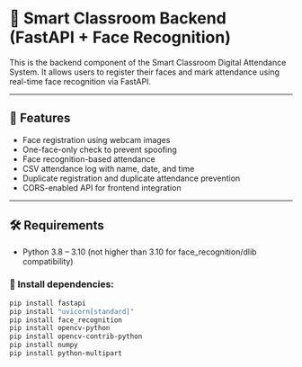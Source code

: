 # 🧠 Smart Classroom Backend (FastAPI + Face Recognition)

This is the backend component of the Smart Classroom Digital Attendance System. It allows users to register their faces and mark attendance using real-time face recognition via FastAPI.

---

## 🚀 Features

- Face registration using webcam images
- One-face-only check to prevent spoofing
- Face recognition-based attendance
- CSV attendance log with name, date, and time
- Duplicate registration and duplicate attendance prevention
- CORS-enabled API for frontend integration

---

## 🛠 Requirements

- Python 3.8 – 3.10 (not higher than 3.10 for face_recognition/dlib compatibility)

### 🔧 Install dependencies:

```bash
pip install fastapi
pip install "uvicorn[standard]"
pip install face_recognition
pip install opencv-python
pip install opencv-contrib-python
pip install numpy
pip install python-multipart
